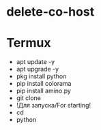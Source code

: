# delete-co-host

# Termux
- apt update -y
- apt upgrade -y
- pkg install python
- pip install colorama
- pip install amino.py
- git clone 
- !Для запуска/For starting!
- cd
- python 
